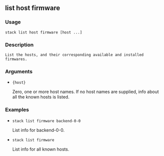 ## list host firmware

### Usage

`stack list host firmware [host ...]`

### Description


	List the hosts, and their corresponding available and installed firmwares.

	

### Arguments

* `{host}`

   Zero, one or more host names. If no host names are supplied, info about
	all the known hosts is listed.


### Examples

* `stack list firmware backend-0-0`

   List info for backend-0-0.

* `stack list firmware`

   List info for all known hosts.



